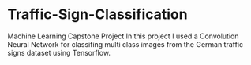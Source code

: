 # Traffic-Sign-Classification
Machine Learning Capstone Project
In this project I used a Convolution Neural Network for classifing multi class images from the German traffic signs dataset using Tensorflow.
